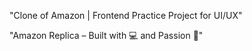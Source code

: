 "Clone of Amazon | Frontend Practice Project for UI/UX"

"Amazon Replica – Built with 💻 and Passion 🚀"
